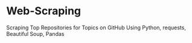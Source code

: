 # Web-Scraping
Scraping Top Repositories for Topics on GitHub
Using
Python, requests, Beautiful Soup, Pandas
